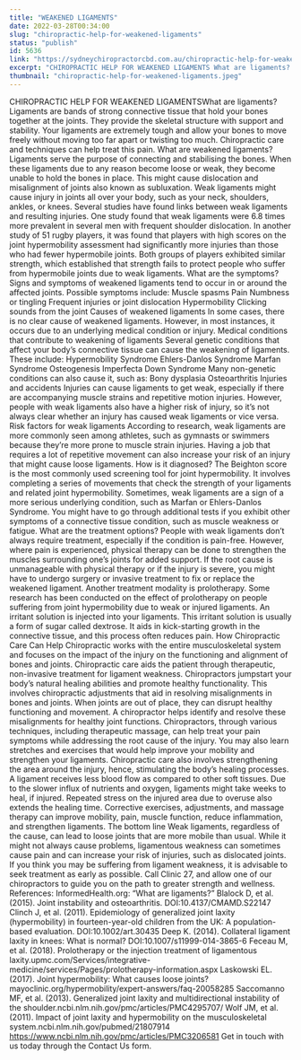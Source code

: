 ```yaml
---
title: "WEAKENED LIGAMENTS"
date: 2022-03-28T00:34:00
slug: "chiropractic-help-for-weakened-ligaments"
status: "publish"
id: 5636
link: "https://sydneychiropractorcbd.com.au/chiropractic-help-for-weakened-ligaments/"
excerpt: "CHIROPRACTIC HELP FOR WEAKENED LIGAMENTS What are ligaments?  Ligaments are bands of strong connective tissue that hold your bones together at the joints. They provide the skeletal structure with support and stability. Your ligaments are extremely tough and allow your bones to move freely without moving too far apart or twisting too much. Chiropractic care [&hellip;]"
thumbnail: "chiropractic-help-for-weakened-ligaments.jpeg"
---
```


CHIROPRACTIC HELP FOR WEAKENED LIGAMENTSWhat are ligaments? Ligaments are bands of strong connective tissue that hold your bones together at the joints. They provide the skeletal structure with support and stability. Your ligaments are extremely tough and allow your bones to move freely without moving too far apart or twisting too much. Chiropractic care and techniques can help treat this pain. What are weakened ligaments? Ligaments serve the purpose of connecting and stabilising the bones. When these ligaments due to any reason become loose or weak, they become unable to hold the bones in place. This might cause dislocation and misalignment of joints also known as subluxation. Weak ligaments might cause injury in joints all over your body, such as your neck, shoulders, ankles, or knees. Several studies have found links between weak ligaments and resulting injuries. One study found that weak ligaments were 6.8 times more prevalent in several men with frequent shoulder dislocation. In another study of 51 rugby players, it was found that players with high scores on the joint hypermobility assessment had significantly more injuries than those who had fewer hypermobile joints. Both groups of players exhibited similar strength, which established that strength fails to protect people who suffer from hypermobile joints due to weak ligaments. What are the symptoms? Signs and symptoms of weakened ligaments tend to occur in or around the affected joints. Possible symptoms include: Muscle spasms Pain Numbness or tingling Frequent injuries or joint dislocation Hypermobility Clicking sounds from the joint Causes of weakened ligaments In some cases, there is no clear cause of weakened ligaments. However, in most instances, it occurs due to an underlying medical condition or injury. Medical conditions that contribute to weakening of ligaments Several genetic conditions that affect your body’s connective tissue can cause the weakening of ligaments. These include: Hypermobility Syndrome Ehlers-Danlos Syndrome Marfan Syndrome Osteogenesis Imperfecta Down Syndrome Many non-genetic conditions can also cause it, such as: Bony dysplasia Osteoarthritis Injuries and accidents Injuries can cause ligaments to get weak, especially if there are accompanying muscle strains and repetitive motion injuries. However, people with weak ligaments also have a higher risk of injury, so it’s not always clear whether an injury has caused weak ligaments or vice versa. Risk factors for weak ligaments According to research, weak ligaments are more commonly seen among athletes, such as gymnasts or swimmers because they’re more prone to muscle strain injuries. Having a job that requires a lot of repetitive movement can also increase your risk of an injury that might cause loose ligaments. How is it diagnosed? The Beighton score is the most commonly used screening tool for joint hypermobility. It involves completing a series of movements that check the strength of your ligaments and related joint hypermobility. Sometimes, weak ligaments are a sign of a more serious underlying condition, such as Marfan or Ehlers-Danlos Syndrome. You might have to go through additional tests if you exhibit other symptoms of a connective tissue condition, such as muscle weakness or fatigue. What are the treatment options? People with weak ligaments don’t always require treatment, especially if the condition is pain-free. However, where pain is experienced, physical therapy can be done to strengthen the muscles surrounding one’s joints for added support. If the root cause is unmanageable with physical therapy or if the injury is severe, you might have to undergo surgery or invasive treatment to fix or replace the weakened ligament. Another treatment modality is prolotherapy. Some research has been conducted on the effect of prolotherapy on people suffering from joint hypermobility due to weak or injured ligaments. An irritant solution is injected into your ligaments. This irritant solution is usually a form of sugar called dextrose. It aids in kick-starting growth in the connective tissue, and this process often reduces pain. How Chiropractic Care Can Help Chiropractic works with the entire musculoskeletal system and focuses on the impact of the injury on the functioning and alignment of bones and joints. Chiropractic care aids the patient through therapeutic, non-invasive treatment for ligament weakness. Chiropractors jumpstart your body’s natural healing abilities and promote healthy functionality. This involves chiropractic adjustments that aid in resolving misalignments in bones and joints. When joints are out of place, they can disrupt healthy functioning and movement. A chiropractor helps identify and resolve these misalignments for healthy joint functions. Chiropractors, through various techniques, including therapeutic massage, can help treat your pain symptoms while addressing the root cause of the injury. You may also learn stretches and exercises that would help improve your mobility and strengthen your ligaments. Chiropractic care also involves strengthening the area around the injury, hence, stimulating the body&#8217;s healing processes. A ligament receives less blood flow as compared to other soft tissues. Due to the slower influx of nutrients and oxygen, ligaments might take weeks to heal, if injured. Repeated stress on the injured area due to overuse also extends the healing time. Corrective exercises, adjustments, and massage therapy can improve mobility, pain, muscle function, reduce inflammation, and strengthen ligaments. The bottom line Weak ligaments, regardless of the cause, can lead to loose joints that are more mobile than usual. While it might not always cause problems, ligamentous weakness can sometimes cause pain and can increase your risk of injuries, such as dislocated joints. If you think you may be suffering from ligament weakness, it is advisable to seek treatment as early as possible. Call Clinic 27, and allow one of our chiropractors to guide you on the path to greater strength and wellness. References: InformedHealth.org: “What are ligaments?” Blalock D, et al. (2015). Joint instability and osteoarthritis. DOI:10.4137/CMAMD.S22147 Clinch J, et al. (2011). Epidemiology of generalized joint laxity (hypermobility) in fourteen-year-old children from the UK: A population-based evaluation. DOI:10.1002/art.30435 Deep K. (2014). Collateral ligament laxity in knees: What is normal? DOI:10.1007/s11999-014-3865-6 Feceau M, et al. (2018). Prolotherapy or the injection treatment of ligamentous laxity.upmc.com/Services/integrative-medicine/services/Pages/prolotherapy-information.aspx Laskowski EL. (2017). Joint hypermobility: What causes loose joints? mayoclinic.org/hypermobility/expert-answers/faq-20058285 Saccomanno MF, et al. (2013). Generalized joint laxity and multidirectional instability of the shoulder.ncbi.nlm.nih.gov/pmc/articles/PMC4295707/ Wolf JM, et al. (2011). Impact of joint laxity and hypermobility on the musculoskeletal system.ncbi.nlm.nih.gov/pubmed/21807914 https://www.ncbi.nlm.nih.gov/pmc/articles/PMC3206581 Get in touch with us today through the Contact Us form.
